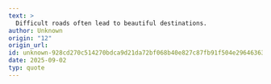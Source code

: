 ```yaml
---
text: >
  Difficult roads often lead to beautiful destinations.
author: Unknown
origin: "12"
origin_url: 
id: unknown-928cd270c514270bdca9d21da72bf068b40e827c87fb91f504e29646363c9465
date: 2025-09-02
typ: quote
---
```

